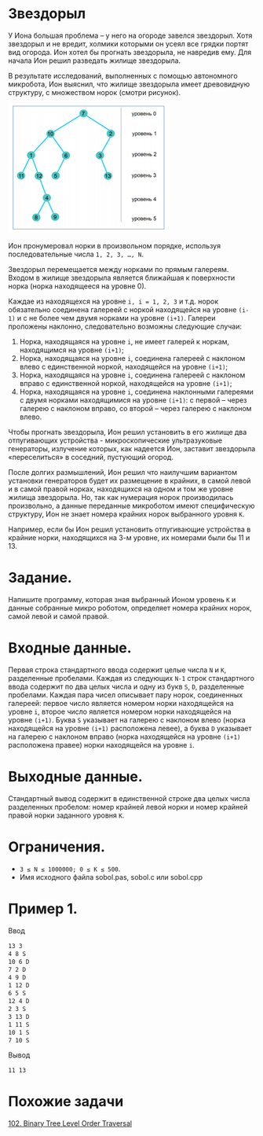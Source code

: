 # Звездорыл
У Иона большая проблема – у него на огороде завелся звездорыл. Хотя звездорыл и не
вредит, холмики которыми он усеял все грядки портят вид огорода. Ион хотел бы прогнать
звездорыла, не навредив ему. Для начала Ион решил разведать жилище звездорыла.


В результате исследований, выполненных с помощью автономного микробота, Ион
выяснил, что жилище звездорыла имеет древовидную структуру, с множеством норок (смотри
рисунок). 

![img1](img1.png)

Ион пронумеровал норки в произвольном порядке, используя последовательные числа 
`1, 2, 3, …, N`.

Звездорыл перемещается между норками по прямым галереям. Входом в жилище
звездорыла является ближайшая к поверхности норка (норка находящееся на
уровне 0).

Каждае из находящехся на уровне `i, i = 1, 2, 3` и т.д. норок обязательно соединена
галереей с норкой находящейся на уровне `(i-1)` и с не более чем двумя норками на уровне `(i+1)`.
Галереи проложены наклонно, следовательно возможны следующие случаи:
1) Норка, находящаяся на уровне `i`, не имеет галерей к норкам, находящимся на уровне `(i+1)`;
2) Норка, находящаяся на уровне `i`, соединена галереей с наклоном влево с единственной
норкой, находящейся на уровне `(i+1)`;
3) Норка, находящаяся на уровне `i`, соединена галереей с наклоном вправо с единственной
норкой, находящейся на уровне `(i+1)`;
4) Норка, находящаяся на уровне `i`, соединена наклонными галереями с двумя норками
находящимися на уровне `(i+1)`: с первой – через галерею с наклоном вправо, со второй –
через галерею с наклоном влево.

Чтобы прогнать звездорыла, Ион решил установить в его жилище два отпугивающих
устройства - микроскопические ультразуковые генераторы, излучение которых, как надеется
Ион, заставит звездорыла «переселиться» в соседний, пустующий огород.


После долгих размышлений, Ион решил что наилучшим вариантом установки
генераторов будет их размещение в крайних, в самой левой и в самой правой норках,
находящихся на одном и том же уровне жилища звездорыла. Но, так как нумерация норок
производилась произвольно, а данные переданные микроботом имеют специфическую
структуру, Ион не знает номера крайних норок выбранного уровня `K`.

Например, если бы Ион решил установить отпугивающие устройства в крайние норки,
находящихся на 3-м уровне, их номерами были бы 11 и 13.

# Задание. 
Напишите программу, которая зная выбранный Ионом уровень `K` и данные собранные микро роботом, 
определяет номера крайних норок, самой левой и самой правой.

# Входные данные. 
Первая строка стандартного ввода содержит целые числа `N` и `K`,
разделенные пробелами. 
Каждая из следующих `N-1` строк стандартного ввода содержит по два
целых числа и одну из букв `S`, `D`, разделенные пробелами. 
Каждая пара чисел описывает пару норок, соединенных галереей: первое число является номером норки находящейся на уровне
`i`, второе число является номером норки находящейся на уровне `(i+1)`. 
Буква `S` указывает на  галерею с наклоном влево (норка находящейся на уровне `(i+1)` расположена левее), а буква `D`
указывает на галерею с наклоном вправо (норка находящейся на уровне `(i+1)` расположена
правее) норки находящейся на уровне `i`.

# Выходные данные. 
Стандартный вывод содержит в единственной строке два целых числа разделенных пробелом: 
номер крайней левой норки и номер крайней правой норки заданного уровня `K`.

# Ограничения. 
* `3 ≤ N ≤ 1000000; 0 ≤ K ≤ 500`. 
* Имя исходного файла sobol.pas, sobol.c или sobol.cpp

# Пример 1. 
 
Ввод
```
13 3
4 8 S
10 6 D
7 2 D
4 9 D
1 12 D
6 5 S
12 4 D
2 3 S
3 13 D
1 11 S
10 1 S
7 10 S
```

Вывод
```
11 13
```

# Похожие задачи
[102. Binary Tree Level Order Traversal](https://leetcode.com/problems/binary-tree-level-order-traversal/)
